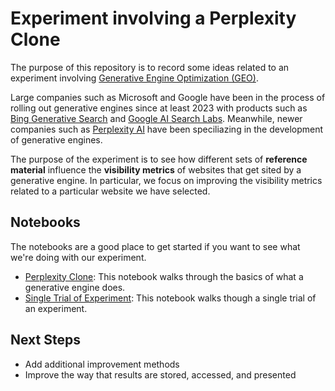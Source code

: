 # Experiment involving a Perplexity Clone

The purpose of this repository is to record some ideas related to an experiment involving [Generative Engine Optimization (GEO)](https://arxiv.org/abs/2311.09735).

Large companies such as Microsoft and Google have been in the process of rolling out generative engines since at least 2023 with products such as [Bing Generative Search](https://blogs.bing.com/search/July-2024/generativesearch) and [Google AI Search Labs](https://blog.google/products/search/generative-ai-search/). Meanwhile, newer companies such as [Perplexity AI](https://en.wikipedia.org/wiki/Perplexity_AI) have been speciliazing in the development of generative engines.

The purpose of the experiment is to see how different sets of **reference material** influence the **visibility metrics** of websites that get sited by a generative engine. In particular, we focus on improving the visibility metrics related to a particular website we have selected.

## Notebooks

The notebooks are a good place to get started if you want to see what we're doing with our experiment.

- [Perplexity Clone](notebooks/perplexity-clone.ipynb): This notebook walks through the basics of what a generative engine does.
- [Single Trial of Experiment](notebooks/run-through-single-trial-of-experiment.ipynb): This notebook walks though a single trial of an experiment.

## Next Steps

- Add additional improvement methods
- Improve the way that results are stored, accessed, and presented
